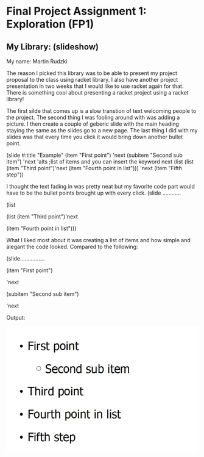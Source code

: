 # Final Project Assignment 1: Exploration (FP1)

## My Library: (slideshow)
My name: Martin Rudzki

The reason I picked this library was to be able to present my project proposal to the class using racket library. I also have another project presentation in two weeks that I would like to use racket again for that. There is something cool about presenting a racket project using a racket library!

The first silde that comes up is a slow transtion of text welcoming people to the project. The second thing I was fooling around with was adding a picture. I then create a couple of geberic slide with the main heading staying the same as the slides go to a new page. The last thing I did with my slides was that every time you click it would bring down another bullet point.


(slide
 #:title "Example"
 (item "First point")
 'next
 (subitem "Second sub item")
 'next
 'alts
 ;list of items and you can insert the keyword next
 (list
  (list (item "Third point")'next
        (item "Fourth point in list")))
 'next
 (item "Fifth step"))


I thought the text fading in was pretty neat but my favorite code part would have to be the bullet points brought up with every click.
(slide ............

 (list
 
  (list (item "Third point")'next
  
   (item "Fourth point in list")))


What I liked most about it was creating a list of items and how simple and alegant the code looked. Compared to the following:

(slide................

 (item "First point")
 
  'next
  
  (subitem "Second sub item")
  
  'next

Output:

<img src="output.jpg">

 
 
 










